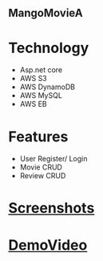 ## MangoMovieA
# Technology
* Asp.net core
* AWS S3
* AWS DynamoDB
* AWS MySQL
* AWS EB

# Features
*   User Register/ Login
*   Movie CRUD
*   Review CRUD


# [Screenshots](https://github.com/lipingwucs/MangoMovieAWS/files/6247127/COMP306Lab03Screenshots_Group6.pdf)

# [DemoVideo](https://user-images.githubusercontent.com/80490008/113369296-074a7c00-932f-11eb-8a6a-4a32c6b5d977.mp4)

